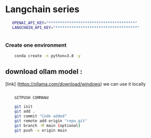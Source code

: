 # Langchain series
```bash
   OPENAI_API_KEY="**************************************"
   LANGCHAIN_API_KEY="************************************"
   
```

### Create one environment

```bash
    conda create -n python=3.8 -y
```

 
## download ollam model : 

[link] (https://ollama.com/download/windows)
we can use it locally 


```bash

    GITPUSH COMMANd

    git init
    git add .
    git commit "Code added"
    git remote add origin "repo.git"
    git branch -M main (optional)
    git push -u origin main

```